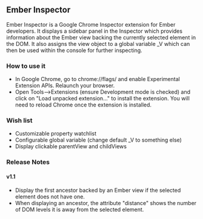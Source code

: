 ## Ember Inspector

Ember Inspector is a Google Chrome Inspector extension for Ember developers. It displays a sidebar panel in the Inspector
which provides information about the Ember view backing the currently selected element in the DOM.
It also assigns the view object to a global variable _V which can then be used within the console for further inspecting.

### How to use it
* In Google Chrome, go to chrome://flags/ and enable Experimental Extension APIs. Relaunch your browser.
* Open Tools-->Extensions (ensure Development mode is checked) and click on "Load unpacked extension..." to install the extension. You will need to reload Chrome once the extension is installed.

### Wish list
* Customizable property watchlist
* Configurable global variable (change default _V to something else)
* Display clickable parentView and childViews

### Release Notes
#### v1.1
* Display the first ancestor backed by an Ember view if the selected element does not have one.
* When displaying an ancestor, the attribute "distance" shows the number of DOM levels it is away from the selected element.
